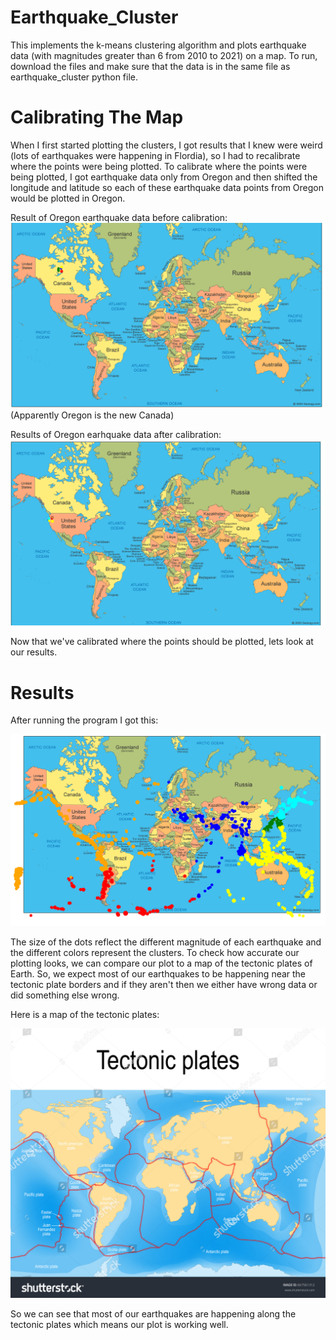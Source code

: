 # Earthquake_Cluster
This implements the k-means clustering algorithm and plots earthquake data (with magnitudes greater than 6 from 2010 to 2021) on a map. To run, download the files and make sure that the data is in the same file as earthquake_cluster python file.  

# Calibrating The Map

When I first started plotting the clusters, I got results that I knew were weird (lots of earthquakes were happening in Flordia), so I had to recalibrate where the points were being plotted. To calibrate where the points were being plotted, I got earthquake data only from Oregon and then shifted the longitude and latitude so each of these earthquake data points from Oregon would be plotted in Oregon. 

Result of Oregon earthquake data before calibration:
![image of Before Calibration](https://github.com/cmoats/Earthquake_Cluster/blob/main/Before_Calibration.PNG)
(Apparently Oregon is the new Canada)

Results of Oregon earhquake data after calibration:
![image of After Calibration](https://github.com/cmoats/Earthquake_Cluster/blob/main/After_calibration.PNG)

Now that we've calibrated where the points should be plotted, lets look at our results. 


# Results

After running the program I got this:

![image of earthquake cluster](https://github.com/cmoats/Earthquake_Cluster/blob/main/Clustering%20results.PNG)

The size of the dots reflect the different magnitude of each earthquake and the different colors represent the clusters. To check how accurate our plotting looks, we can compare our plot to a map of the tectonic plates of Earth. So, we expect most of our earthquakes to be happening near the tectonic plate borders and if they aren't then we either have wrong data or did something else wrong. 

Here is a map of the tectonic plates:

![image of Tectonic Plates](https://github.com/cmoats/Earthquake_Cluster/blob/main/Tectonic%20Plates.jpg)

So we can see that most of our earthquakes are happening along the tectonic plates which means our plot is working well. 
